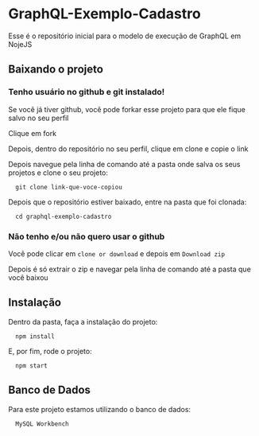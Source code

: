 # GraphQL-Exemplo-Cadastro

Esse é o repositório inicial para o modelo de execução de GraphQL em NojeJS

## Baixando o projeto

### Tenho usuário no github e git instalado!

Se você já tiver github, você pode forkar esse projeto para que ele fique salvo no seu perfil

Clique em fork

Depois, dentro do repositório no seu perfil, clique em clone e copie o link

Depois navegue pela linha de comando até a pasta onde salva os seus projetos e clone o seu projeto:

```
  git clone link-que-voce-copiou
```

Depois que o repositório estiver baixado, entre na pasta que foi clonada:

```
  cd graphql-exemplo-cadastro
```

### Não tenho e/ou não quero usar o github

Você pode clicar em `clone or download` e depois em `Download zip`

Depois é só extrair o zip e navegar pela linha de comando até a pasta que você baixou

## Instalação

Dentro da pasta, faça a instalação do projeto:

```
  npm install
```

E, por fim, rode o projeto:

```
  npm start
```
## Banco de Dados

Para este projeto estamos utilizando o banco de dados:

```
  MySQL Workbench
```


